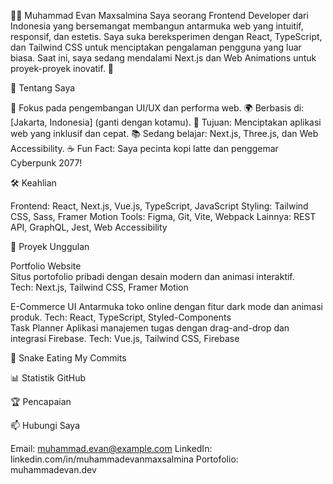 
  



👨‍💻 Muhammad Evan Maxsalmina
Saya seorang Frontend Developer dari Indonesia yang bersemangat membangun antarmuka web yang intuitif, responsif, dan estetis. Saya suka bereksperimen dengan React, TypeScript, dan Tailwind CSS untuk menciptakan pengalaman pengguna yang luar biasa. Saat ini, saya sedang mendalami Next.js dan Web Animations untuk proyek-proyek inovatif. 🚀

  
  



🌟 Tentang Saya

💼 Fokus pada pengembangan UI/UX dan performa web.
🌍 Berbasis di: [Jakarta, Indonesia] (ganti dengan kotamu).
🎯 Tujuan: Menciptakan aplikasi web yang inklusif dan cepat.
📚 Sedang belajar: Next.js, Three.js, dan Web Accessibility.
☕ Fun Fact: Saya pecinta kopi latte dan penggemar Cyberpunk 2077!


🛠️ Keahlian

  
  
  
  
  
  



Frontend: React, Next.js, Vue.js, TypeScript, JavaScript
Styling: Tailwind CSS, Sass, Framer Motion
Tools: Figma, Git, Vite, Webpack
Lainnya: REST API, GraphQL, Jest, Web Accessibility


🚀 Proyek Unggulan

  Portfolio Website  
  Situs portofolio pribadi dengan desain modern dan animasi interaktif.  
  Tech: Next.js, Tailwind CSS, Framer Motion  
  

  E-Commerce UI  Antarmuka toko online dengan fitur dark mode dan animasi produk.  Tech: React, TypeScript, Styled-Components  
  Task Planner  Aplikasi manajemen tugas dengan drag-and-drop dan integrasi Firebase.  Tech: Vue.js, Tailwind CSS, Firebase  



🐍 Snake Eating My Commits

  
    
    
  



📊 Statistik GitHub

  
  
  



🏆 Pencapaian

  



📫 Hubungi Saya

  
  
  
  



Email: muhammad.evan@example.com
LinkedIn: linkedin.com/in/muhammadevanmaxsalmina
Portofolio: muhammadevan.dev


